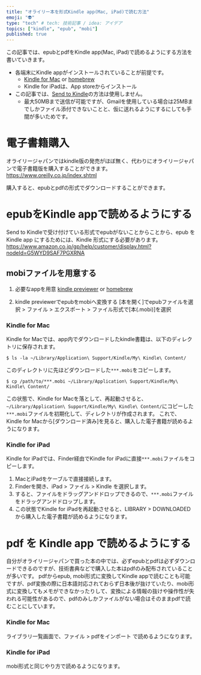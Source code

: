 ```yaml
---
title: "オライリー本を形式Kindle app(Mac, iPad)で読む方法"
emoji: "👽"
type: "tech" # tech: 技術記事 / idea: アイデア
topics: ["kindle", "epub", "mobi"]
published: true
---
```


この記事では、epubとpdfをKindle app(Mac, iPad)で読めるようにする方法を書いていきます。
- 各端末にKindle appがインストールされていることが前提です。
  - [Kindle for Mac](https://www.amazon.com/gp/browse.html%3Fnode=16571048011&ref=kcp_fd_hz) or [homebrew](https://github.com/Homebrew/homebrew-cask/blob/HEAD/Casks/kindle.rb)
  - Kindle for iPadは、App storeからインストール
- この記事では、[Send to Kindle](https://www.amazon.co.jp/gp/help/customer/display.html?nodeId=G7NECT4B4ZWHQ8WV)の方法は使用しません。
  - 最大50MBまで送信が可能ですが、Gmailを使用している場合は25MBまでしかファイル添付できないことと、仮に送れるようにするにしても手間が多いためです。

# 電子書籍購入
オライリージャパンではkindle版の発売がほぼ無く、代わりにオライリージャパンで電子書籍版を購入することができます。
https://www.oreilly.co.jp/index.shtml

購入すると、epubとpdfの形式でダウンロードすることができます。

# epubをKindle appで読めるようにする
Send to Kindleで受け付けている形式でepubがないことからことから、epub を Kindle app にするためには、Kindle 形式にする必要があります。
https://www.amazon.co.jp/gp/help/customer/display.html?nodeId=G5WYD9SAF7PGXRNA

## mobiファイルを用意する
1. 必要なappを用意
[kindle previewer](https://www.amazon.com/gp/feature.html?ie=UTF8&docId=1003018611) or [homebrew](https://github.com/Homebrew/homebrew-cask/blob/HEAD/Casks/kindle-previewer.rb)

2. kindle previewerでepubをmobiへ変換する
[本を開く]でepubファイルを選択 > ファイル > エクスポート > ファイル形式で[本(.mobi)]を選択

### Kindle for Mac
Kindle for Macでは、app内でダウンロードしたkindle書籍は、以下のディレクトリに保存されます。
```shell
$ ls -la ~/Library/Application\ Support/Kindle/My\ Kindle\ Content/
```
このディレクトリに先ほどダウンロードした`***.mobi`をコピーします。

```shell
$ cp /path/to/***.mobi ~/Library/Application\ Support/Kindle/My\ Kindle\ Content/
```
この状態で、Kindle for Macを落として、再起動させると、`~/Library/Application\ Support/Kindle/My\ Kindle\ Content/`にコピーした `***.mobi`ファイルを初期化して、ディレクトリが作成されます。
これで、Kindle for Macから[ダウンロード済み]を見ると、購入した電子書籍が読めるようになります。

### Kindle for iPad
Kindle for iPadでは、Finder経由でKindle for iPadに直接`***.mobi`ファイルをコピーします。
1. MacとiPadをケーブルで直接接続します。
2. Finderを開き、iPad > ファイル > Kindle を選択します。
3. すると、ファイルをドラッグアンドドロップできるので、`***.mobi`ファイルをドラッグアンドドロップします。
4. この状態でKindle for iPadを再起動させると、LIBRARY > DOWNLOADED から購入した電子書籍が読めるようになります。

# pdf を Kindle app で読めるようにする

自分がオライリージャパンで買った本の中では、必ずepubとpdfは必ずダウンロードできるのですが、技術書典などで購入した本はpdfのみ配布されていることが多いです。
pdfからepub, mobi形式に変換してKindle appで読むことも可能ですが、pdf変換の際に日本語対応されておらず日本後が抜けていたり、mobi形式に変換してもメモができなかったりして、変換による情報の抜けや操作性が失われる可能性があるので、pdfのみしかファイルがない場合はそのままpdfで読むことにしています。

### Kindle for Mac
ライブラリ一覧画面で、ファイル > pdfをインポート で読めるようになります。

### Kindle for iPad
mobi形式と同じやり方で読めるようになります。
